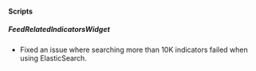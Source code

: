 
#### Scripts
##### FeedRelatedIndicatorsWidget
- Fixed an issue where searching more than 10K indicators failed when using ElasticSearch.
